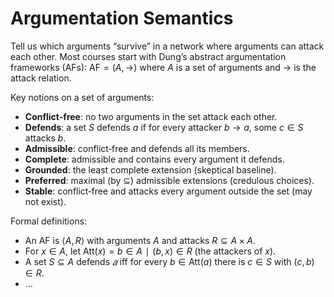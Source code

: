 # Argumentation Semantics

Tell us which arguments “survive” in a network where arguments can attack each other.
Most courses start with Dung’s abstract argumentation frameworks (AFs):
$\text{AF} = (A, →)$ where $A$ is a set of arguments and $→$ is the attack relation.

Key notions on a set of arguments:
- **Conflict‑free**: no two arguments in the set attack each other.
- **Defends**: a set $S$ defends $a$ if for every attacker $b → a$, some $c ∈ S$ attacks $b$.
- **Admissible**: conflict‑free and defends all its members.
- **Complete**: admissible and contains every argument it defends.
- **Grounded**: the least complete extension (skeptical baseline).
- **Preferred**: maximal (by $⊆$) admissible extensions (credulous choices).
- **Stable**: conflict‑free and attacks every argument outside the set (may not exist).

Formal definitions:
- An AF is $⟨A,R⟩$ with arguments $A$ and attacks $R⊆A×A$.
- For $x∈A$, let $\text{Att}(x)={b∈A∣(b,x)∈R}$ (the attackers of $x$).
- A set $S⊆A$ defends $𝑎$ iff for every $b∈\text{Att}(a)$ there is $c∈S$ with $(c,b)∈R$.
- ...
